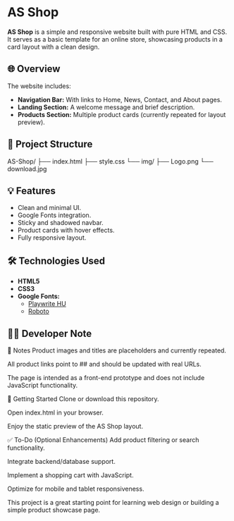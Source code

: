 # AS Shop

**AS Shop** is a simple and responsive website built with pure HTML and CSS. It serves as a basic template for an online store, showcasing products in a card layout with a clean design.

## 🌐 Overview

The website includes:

- **Navigation Bar:** With links to Home, News, Contact, and About pages.
- **Landing Section:** A welcome message and brief description.
- **Products Section:** Multiple product cards (currently repeated for layout preview).

## 📁 Project Structure

AS-Shop/
├── index.html
├── style.css
└── img/
├── Logo.png
└── download.jpg

## 💡 Features

- Clean and minimal UI.
- Google Fonts integration.
- Sticky and shadowed navbar.
- Product cards with hover effects.
- Fully responsive layout.

## 🛠️ Technologies Used

- **HTML5**
- **CSS3**
- **Google Fonts:**
  - [Playwrite HU](https://fonts.google.com/specimen/Playwrite+HU)
  - [Roboto](https://fonts.google.com/specimen/Roboto)


## 👨‍💻 Developer Note

📌 Notes
Product images and titles are placeholders and currently repeated.

All product links point to ## and should be updated with real URLs.

The page is intended as a front-end prototype and does not include JavaScript functionality.

🚀 Getting Started
Clone or download this repository.

Open index.html in your browser.

Enjoy the static preview of the AS Shop layout.

✅ To-Do (Optional Enhancements)
Add product filtering or search functionality.

Integrate backend/database support.

Implement a shopping cart with JavaScript.

Optimize for mobile and tablet responsiveness.

This project is a great starting point for learning web design or building a simple product showcase page.

